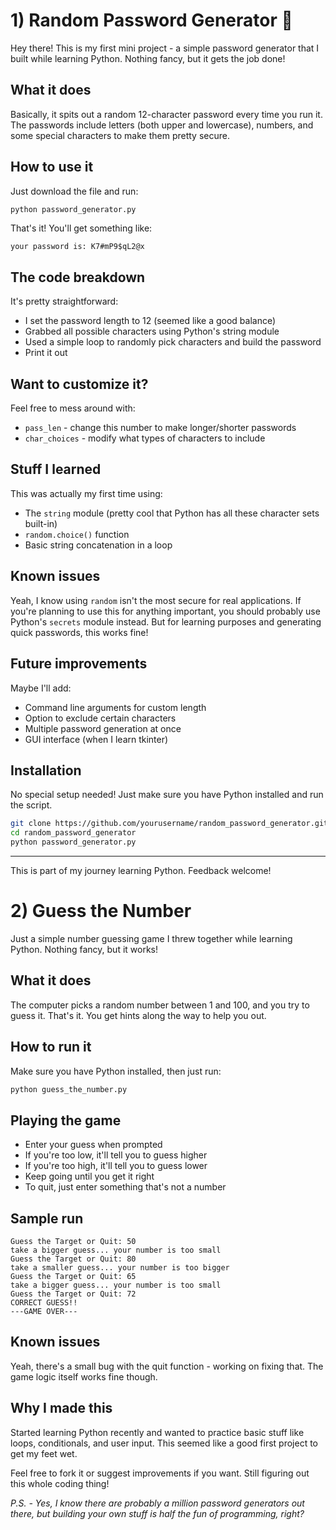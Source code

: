 # 1) Random Password Generator 🔐

Hey there! This is my first mini project - a simple password generator that I built while learning Python. Nothing fancy, but it gets the job done!

## What it does

Basically, it spits out a random 12-character password every time you run it. The passwords include letters (both upper and lowercase), numbers, and some special characters to make them pretty secure.

## How to use it

Just download the file and run:
```bash
python password_generator.py
```

That's it! You'll get something like:
```
your password is: K7#mP9$qL2@x
```

## The code breakdown

It's pretty straightforward:
- I set the password length to 12 (seemed like a good balance)
- Grabbed all possible characters using Python's string module
- Used a simple loop to randomly pick characters and build the password
- Print it out

## Want to customize it?

Feel free to mess around with:
- `pass_len` - change this number to make longer/shorter passwords
- `char_choices` - modify what types of characters to include

## Stuff I learned

This was actually my first time using:
- The `string` module (pretty cool that Python has all these character sets built-in)
- `random.choice()` function
- Basic string concatenation in a loop

## Known issues

Yeah, I know using `random` isn't the most secure for real applications. If you're planning to use this for anything important, you should probably use Python's `secrets` module instead. But for learning purposes and generating quick passwords, this works fine!

## Future improvements

Maybe I'll add:
- Command line arguments for custom length
- Option to exclude certain characters
- Multiple password generation at once
- GUI interface (when I learn tkinter)

## Installation

No special setup needed! Just make sure you have Python installed and run the script.

```bash
git clone https://github.com/yourusername/random_password_generator.git
cd random_password_generator
python password_generator.py
```

---

This is part of my journey learning Python. Feedback welcome! 


# 2) Guess the Number

Just a simple number guessing game I threw together while learning Python. Nothing fancy, but it works!

## What it does

The computer picks a random number between 1 and 100, and you try to guess it. That's it. You get hints along the way to help you out.

## How to run it

Make sure you have Python installed, then just run:

```bash
python guess_the_number.py
```

## Playing the game

- Enter your guess when prompted
- If you're too low, it'll tell you to guess higher
- If you're too high, it'll tell you to guess lower  
- Keep going until you get it right
- To quit, just enter something that's not a number

## Sample run

```
Guess the Target or Quit: 50
take a bigger guess... your number is too small
Guess the Target or Quit: 80  
take a smaller guess... your number is too bigger
Guess the Target or Quit: 65
take a bigger guess... your number is too small
Guess the Target or Quit: 72
CORRECT GUESS!!
---GAME OVER---
```

## Known issues

Yeah, there's a small bug with the quit function - working on fixing that. The game logic itself works fine though.

## Why I made this

Started learning Python recently and wanted to practice basic stuff like loops, conditionals, and user input. This seemed like a good first project to get my feet wet.

Feel free to fork it or suggest improvements if you want. Still figuring out this whole coding thing!

*P.S. - Yes, I know there are probably a million password generators out there, but building your own stuff is half the fun of programming, right?*

